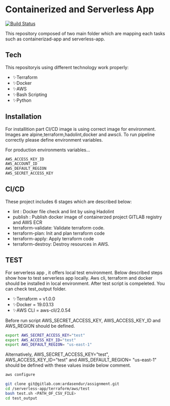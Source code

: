 # Containerized and Serverless App

[![Build Status](https://travis-ci.org/joemccann/dillinger.svg?branch=master)](https://travis-ci.org/joemccann/dillinger)

This repository composed of two main folder which are mapping each tasks such as containerizad-app and serverless-app.

## Tech

This repositoryis using different technology work properly:

- ✨Terraform
- ✨Docker
- ✨AWS
- ✨Bash  Scripting
- ✨Python
 
## Installation

For installition part CI/CD image is using correct image for environment. Images are alpine,terraform,hadolint,docker and awscli. To run pipeline correctly please define environment variables.

For production environments variables...

```sh
AWS_ACCESS_KEY_ID
AWS_ACCOUNT_ID
AWS_DEFAULT_REGION
AWS_SECRET_ACCESS_KEY
```

## CI/CD
These project includes 6 stages which are described below:
  - lint : Docker file check and lint by using Hadolint
  - publish : Publish docker image of containerzed project GITLAB registry and AWS ECR
  - terraform-validate: Validate terraform code.
  - terraform-plan: Init and plan terraform code
  - terraform-apply: Apply terraform code
  - terraform-destroy: Destroy resources in AWS.



## TEST
For serverless app , it offers local test environment. Below described steps show how to test serverless app locally. Aws cli, terraform and docker should be installed in local environment. After test script is compeleted. You can check test_output folder.
  
- ✨Terraform = v1.0.0
- ✨Docker   = 19.03.13
- ✨AWS CLI =   aws-cli/2.0.54 

Before run script AWS_SECRET_ACCESS_KEY, AWS_ACCESS_KEY_ID and AWS_REGION should be defined.
```sh
export AWS_SECRET_ACCESS_KEY="test"
export AWS_ACCESS_KEY_ID="test"
export AWS_DEFAULT_REGION= "us-east-1"
```
Alternatively, AWS_SECRET_ACCESS_KEY="test", AWS_ACCESS_KEY_ID="test" and AWS_DEFAULT_REGION= "us-east-1" should be defined with these values inside below comment.

```sh
aws configure
```

```sh
git clone git@gitlab.com:ardasendur/assignment.git
cd /serverless-app/terraform/aws/test
bash test.sh <PATH_OF_CSV_FILE>
cd test_output
```
